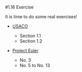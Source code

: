 ﻿#1.16 Exercise

It is time to do some real exercises!

* <a href="http://train.usaco.org/usacogate" target="_blank">USACO</a>
    * Section 1.1
    * Section 1.2

* <a href="https://projecteuler.net/" target="_blank">Project Euler</a>
    * No. 3
    * No. 5 to No. 13